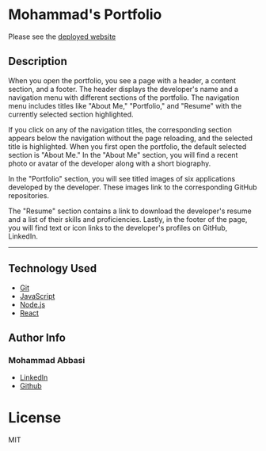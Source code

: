 
# Mohammad's Portfolio


Please see the [deployed website](https://6657f77a0037928f5d0f346f--hilarious-concha-821d8a.netlify.app/)

## Description

When you open the portfolio, you see a page with a header, a content section, and a footer. The header displays the developer's name and a navigation menu with different sections of the portfolio. The navigation menu includes titles like "About Me," "Portfolio," and "Resume" with the currently selected section highlighted.

If you click on any of the navigation titles, the corresponding section appears below the navigation without the page reloading, and the selected title is highlighted. When you first open the portfolio, the default selected section is "About Me." In the "About Me" section, you will find a recent photo or avatar of the developer along with a short biography.

In the "Portfolio" section, you will see titled images of six applications developed by the developer. These images link to the corresponding GitHub repositories. 

The "Resume" section contains a link to download the developer's resume and a list of their skills and proficiencies. Lastly, in the footer of the page, you will find text or icon links to the developer's profiles on GitHub, LinkedIn.

---

## Technology Used

- [Git](https://git-scm.com/)
- [JavaScript](https://www.javascript.com/)
- [Node.js](https://nodejs.dev/)
- [React](https://react.dev/)


## Author Info

### Mohammad Abbasi

- [LinkedIn](https://www.linkedin.com/in/mxabbasi/)
- [Github](https://github.com/Moe1362)

# License

MIT